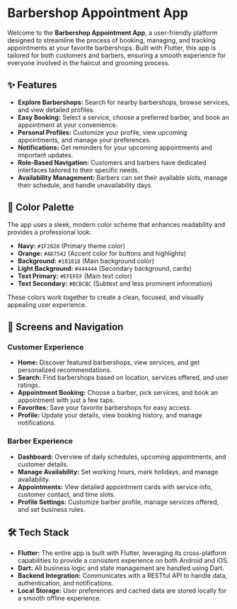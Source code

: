 # Barbershop Appointment App

Welcome to the **Barbershop Appointment App**, a user-friendly platform designed to streamline the process of booking, managing, and tracking appointments at your favorite barbershops. Built with Flutter, this app is tailored for both customers and barbers, ensuring a smooth experience for everyone involved in the haircut and grooming process.

## ✨ Features

- **Explore Barbershops:** Search for nearby barbershops, browse services, and view detailed profiles.
- **Easy Booking:** Select a service, choose a preferred barber, and book an appointment at your convenience.
- **Personal Profiles:** Customize your profile, view upcoming appointments, and manage your preferences.
- **Notifications:** Get reminders for your upcoming appointments and important updates.
- **Role-Based Navigation:** Customers and barbers have dedicated interfaces tailored to their specific needs.
- **Availability Management:** Barbers can set their available slots, manage their schedule, and handle unavailability days.

## 🎨 Color Palette

The app uses a sleek, modern color scheme that enhances readability and provides a professional look:

- **Navy:** `#1F2028` (Primary theme color)
- **Orange:** `#AD7542` (Accent color for buttons and highlights)
- **Background:** `#181818` (Main background color)
- **Light Background:** `#444444` (Secondary background, cards)
- **Text Primary:** `#EFEFEF` (Main text color)
- **Text Secondary:** `#BCBCBC` (Subtext and less prominent information)

These colors work together to create a clean, focused, and visually appealing user experience.

## 📱 Screens and Navigation

### **Customer Experience**

- **Home:** Discover featured barbershops, view services, and get personalized recommendations.
- **Search:** Find barbershops based on location, services offered, and user ratings.
- **Appointment Booking:** Choose a barber, pick services, and book an appointment with just a few taps.
- **Favorites:** Save your favorite barbershops for easy access.
- **Profile:** Update your details, view booking history, and manage notifications.

### **Barber Experience**

- **Dashboard:** Overview of daily schedules, upcoming appointments, and customer details.
- **Manage Availability:** Set working hours, mark holidays, and manage availability.
- **Appointments:** View detailed appointment cards with service info, customer contact, and time slots.
- **Profile Settings:** Customize barber profile, manage services offered, and set business rules.

## 🛠️ Tech Stack

- **Flutter:** The entire app is built with Flutter, leveraging its cross-platform capabilities to provide a consistent experience on both Android and iOS.
- **Dart:** All business logic and state management are handled using Dart.
- **Backend Integration:** Communicates with a RESTful API to handle data, authentication, and notifications.
- **Local Storage:** User preferences and cached data are stored locally for a smooth offline experience.
